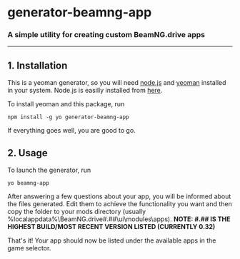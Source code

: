 # generator-beamng-app
### A simple utility for creating custom BeamNG.drive apps
-------

## 1. Installation
This is a yeoman generator, so you will need [node.js](https://nodejs.org/en/) and [yeoman](http://yeoman.io/) installed in your system.
Node.js is easilly installed from [here](https://nodejs.org/en/).

To install yeoman and this package, run
```
npm install -g yo generator-beamng-app
```
If everything goes well, you are good to go.

## 2. Usage
To launch the generator, run
```
yo beamng-app
```
After answering a few questions about your app, you will be informed about the files generated.
Edit them to achieve the functionality you want and then copy the folder to your mods directory
(usually %localappdata%\BeamNG.drive\#.##\ui\modules\apps). 
**NOTE: #.## IS THE HIGHEST BUILD/MOST RECENT VERSION LISTED (CURRENTLY 0.32)**

That's it! Your app should now be listed under the available apps in the game selector.

